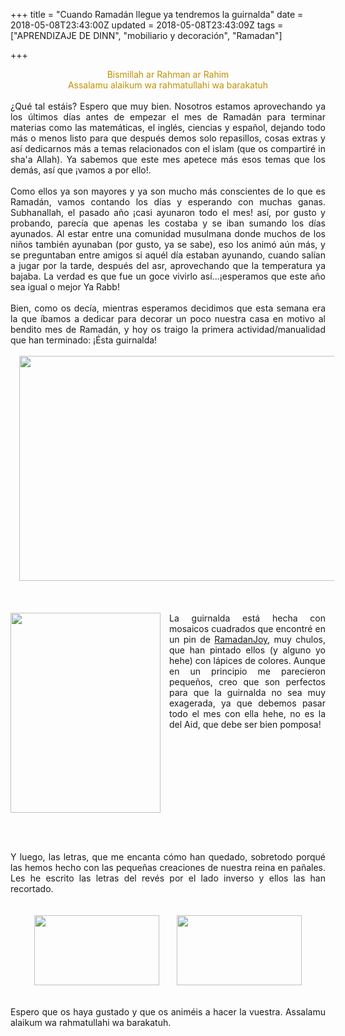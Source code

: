 +++
title = "Cuando Ramadán llegue ya tendremos la guirnalda"
date = 2018-05-08T23:43:00Z
updated = 2018-05-08T23:43:09Z
tags = ["APRENDIZAJE DE DINN", "mobiliario y decoración", "Ramadan"]

+++

<div dir="ltr" style="text-align: left;" trbidi="on"><div style="text-align: center;"><span style="color: #bf9000;">Bismillah ar Rahman ar Rahim</span></div><div style="text-align: center;"><span style="color: #bf9000;">Assalamu alaikum wa rahmatullahi wa barakatuh</span></div><div style="text-align: center;"><br /></div><div style="text-align: justify;">¿Qué tal estáis? Espero que muy bien. Nosotros estamos aprovechando ya los últimos días antes de empezar el mes de Ramadán para terminar materias como las matemáticas, el inglés, ciencias y español, dejando todo más o menos listo para que después demos solo repasillos, cosas extras y así dedicarnos más a temas relacionados con el islam (que os compartiré in sha'a Allah). Ya sabemos que este mes apetece más esos temas que los demás, así que ¡vamos a por ello!.</div><br /><div style="text-align: justify;">Como ellos ya son mayores y ya son mucho más conscientes de lo que es Ramadán, vamos contando los días y esperando con muchas ganas. Subhanallah, el pasado año ¡casi ayunaron todo el mes! así, por gusto y probando, parecía que apenas les costaba y se iban sumando los días ayunados. Al estar entre una comunidad musulmana donde muchos de los niños también ayunaban (por gusto, ya se sabe), eso los animó aún más, y se preguntaban entre amigos si aquél día estaban ayunando, cuando salían a jugar por la tarde, después del asr, aprovechando que la temperatura ya bajaba. La verdad es que fue un goce vivirlo así...¡esperamos que este año sea igual o mejor Ya Rabb!&nbsp;</div><div style="text-align: justify;"><br /></div><div style="text-align: justify;">Bien, como os decía, mientras esperamos decidimos que esta semana era la que íbamos a dedicar para decorar un poco nuestra casa en motivo al bendito mes de Ramadán, y hoy os traigo la primera actividad/manualidad que han terminado: ¡Ésta guirnalda!</div><div style="text-align: justify;"><br /></div><div class="separator" style="clear: both; text-align: center;"><a href="https://4.bp.blogspot.com/-MCmFfYNBcyY/WvIW1C6IBoI/AAAAAAAAKPo/U67B83e0yAgxSJAK9j2ClGWVc4JQMRgEgCLcBGAs/s1600/guirnaldaramadan.jpg" imageanchor="1" style="margin-left: 1em; margin-right: 1em;"><img border="0" data-original-height="900" data-original-width="1600" height="360" src="https://4.bp.blogspot.com/-MCmFfYNBcyY/WvIW1C6IBoI/AAAAAAAAKPo/U67B83e0yAgxSJAK9j2ClGWVc4JQMRgEgCLcBGAs/s640/guirnaldaramadan.jpg" width="640" /></a></div><div class="separator" style="clear: both; text-align: center;"><br /></div><div class="separator" style="clear: both; text-align: center;"><br /></div><div class="separator" style="clear: both; text-align: center;"><br /></div><div class="separator" style="clear: both; text-align: justify;"><a href="https://3.bp.blogspot.com/-JFi-3F7YjgA/WvIYkgGYaoI/AAAAAAAAKQE/T9iI7FsvW4wLApHCsp65-ku4AuA7XVlPACLcBGAs/s1600/mosaicos.jpg" imageanchor="1" style="clear: left; float: left; margin-bottom: 1em; margin-right: 1em;"><img border="0" data-original-height="1600" data-original-width="1200" height="320" src="https://3.bp.blogspot.com/-JFi-3F7YjgA/WvIYkgGYaoI/AAAAAAAAKQE/T9iI7FsvW4wLApHCsp65-ku4AuA7XVlPACLcBGAs/s320/mosaicos.jpg" width="240" /></a>La guirnalda está hecha con mosaicos cuadrados que encontré en un pin de <a href="http://ramadanjoy.com/geometric-coloring-garland/" target="_blank">RamadanJoy</a>, muy chulos, que han pintado ellos (y alguno yo hehe) con lápices de colores. Aunque en un principio me parecieron pequeños, creo que son perfectos para que la guirnalda no sea muy exagerada, ya que debemos pasar todo el mes con ella hehe, no es la del Aid, que debe ser bien pomposa!</div><div class="" style="clear: both; text-align: justify;"><a href="https://4.bp.blogspot.com/-HDfHBm-lIFo/WvIW1F3H92I/AAAAAAAAKPs/1n2FCaDSIEsE7kX6-kwH3xbCCRrEmD3wgCLcBGAs/s1600/guirnalda%2Bramadan.jpg" imageanchor="1" style="clear: right; float: right; margin-bottom: 1em; margin-left: 1em;"><br /></a></div><div class="" style="clear: both; text-align: justify;"><br /></div><div style="text-align: justify;">Y luego, las letras, que me encanta cómo han quedado, sobretodo porqué las hemos hecho con las pequeñas creaciones de nuestra reina en pañales. Les he escrito las letras del revés por el lado inverso y ellos las han recortado.</div><br /><br /><div class="separator" style="clear: both; text-align: center;"><a href="https://4.bp.blogspot.com/-HDfHBm-lIFo/WvIW1F3H92I/AAAAAAAAKPs/1n2FCaDSIEsE7kX6-kwH3xbCCRrEmD3wgCLcBGAs/s1600/guirnalda%2Bramadan.jpg" imageanchor="1" style="margin-left: 1em; margin-right: 1em;"><img border="0" data-original-height="900" data-original-width="1600" height="112" src="https://4.bp.blogspot.com/-HDfHBm-lIFo/WvIW1F3H92I/AAAAAAAAKPs/1n2FCaDSIEsE7kX6-kwH3xbCCRrEmD3wgCLcBGAs/s200/guirnalda%2Bramadan.jpg" width="200" /></a><a href="https://4.bp.blogspot.com/-JntnjVGCI3E/WvIYkJ6vd5I/AAAAAAAAKQA/lRs6vYgO3P059wlzeH81Jc8TDFsk5d-3wCLcBGAs/s1600/letras.jpg" imageanchor="1" style="margin-left: 1em; margin-right: 1em;"><img border="0" data-original-height="900" data-original-width="1600" height="112" src="https://4.bp.blogspot.com/-JntnjVGCI3E/WvIYkJ6vd5I/AAAAAAAAKQA/lRs6vYgO3P059wlzeH81Jc8TDFsk5d-3wCLcBGAs/s200/letras.jpg" width="200" /></a></div><div class="separator" style="clear: both; text-align: justify;"><br /></div><br /><div style="text-align: justify;">Espero que os haya gustado y que os animéis a hacer la vuestra. Assalamu alaikum wa rahmatullahi wa barakatuh.</div><div style="text-align: justify;"><br /></div><div style="text-align: justify;"><br /></div><div style="text-align: justify;"><br /></div></div>
